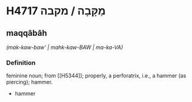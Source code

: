 # H4717 מַקָּבָה / מקבה

## maqqâbâh

_(mak-kaw-baw' | mahk-kaw-BAW | ma-ka-VA)_

### Definition

feminine noun; from [[H5344]]; properly, a perforatrix, i.e., a hammer (as piercing); hammer.

- hammer

